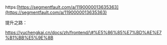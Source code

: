 https:[https://segmentfault.com/a/1190000013635363](https://segmentfault.com/a/1190000013635363)

提升之路：

https://yuchengkai.cn/docs/zh/frontend/\#%E5%86%85%E7%BD%AE%E7%B1%BB%E5%9E%8B



